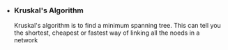 <ul>
  <li><h3>Kruskal's Algorithm</h3></li>
  <p>Kruskal's algorithm is to find a minimum spanning tree. This can tell you the shortest, cheapest or fastest way of linking all the noeds in a network</p> 
</ul>
